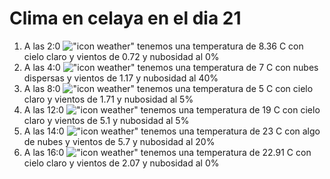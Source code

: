 # Clima en celaya en el dia 21

1. A las 2:0 !["icon weather"](http://openweathermap.org/img/w/01n.png) tenemos una temperatura de 8.36 C con cielo claro y  vientos de 0.72 y nubosidad al 0%
1. A las 4:0 !["icon weather"](http://openweathermap.org/img/w/03n.png) tenemos una temperatura de 7 C con nubes dispersas y  vientos de 1.17 y nubosidad al 40%
1. A las 8:0 !["icon weather"](http://openweathermap.org/img/w/02n.png) tenemos una temperatura de 5 C con cielo claro y  vientos de 1.71 y nubosidad al 5%
1. A las 12:0 !["icon weather"](http://openweathermap.org/img/w/02d.png) tenemos una temperatura de 19 C con cielo claro y  vientos de 5.1 y nubosidad al 5%
1. A las 14:0 !["icon weather"](http://openweathermap.org/img/w/02d.png) tenemos una temperatura de 23 C con algo de nubes y  vientos de 5.7 y nubosidad al 20%
1. A las 16:0 !["icon weather"](http://openweathermap.org/img/w/01d.png) tenemos una temperatura de 22.91 C con cielo claro y  vientos de 2.07 y nubosidad al 0%

